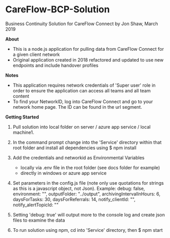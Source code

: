 # CareFlow-BCP-Solution
Business Continuity Solution for CareFlow Connect
by Jon Shaw, March 2019

**About**
- This is a node.js application for pulling data from CareFlow Connect for a given client network
- Original application created in 2018 refactored and updated to use new endpoints and include handover profiles

**Notes**
- This application requires network credentials of 'Super user' role in order to ensure the application can access all teams and all team content 
- To find your NetworkID, log into CareFlow Connect and go to your network home page. The ID can be found in the url segment.


**Getting Started**

1. Pull solution into local folder on server / azure app service / local machine1. 

2. In the command prompt change into the 'Service' directory within that root folder and install all dependencies using
   $ npm install

3. Add the credentials and networkid as Environmental Variables
    - locally via .env file in the root folder (see docs folder for example)
    - directly in windows or azure app service

4. Set parameters in the config.js file (note only use quotations for strings as this is a javascript object, not Json). Example:
    debug: false,
    environment: "",
    outputFolder: "../output",
    archivingIntervalInHours: 6,
    daysForTasks: 30,
    daysForReferrals: 14,
    notify_clientId: "",
    notify_alertTopicId: ""

5. Setting 'debug: true' will output more to the console log and create json files to examine the data

5. To run solution using npm, cd into 'Service' directory, then
    $ npm start
